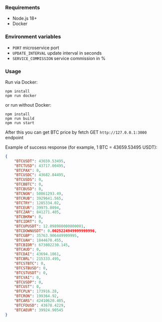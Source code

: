 ### Requirements

- Node.js 18+
- Docker

### Environment variables

- `PORT` microservice port
- `UPDATE_INTERVAL` update interval in seconds
- `SERVICE_COMMISSION` service commission in %

### Usage

Run via Docker:

```shell
npm install
npm run docker
```

or run without Docker:

```shell
npm install
npm run build
npm run start
```

After this you can get BTC price by fetch GET `http://127.0.0.1:3000` endpoint

Example of success response (for example, 1 BTC = 43659.53495 USDT):
```json
{
    "BTCUSDT": 43659.53495,
    "BTCTUSD": 43717.00495,
    "BTCPAX": 0,
    "BTCUSDC": 43682.84495,
    "BTCUSDS": 0,
    "BTCBBTC": 0,
    "BTCBUSD": 0,
    "BTCNGN": 50861293.49,
    "BTCRUB": 3929641.565,
    "BTCTRY": 1285334.02,
    "BTCEUR": 39975.8094,
    "BTCZAR": 841271.405,
    "BTCBKRW": 0,
    "BTCIDRT": 0,
    "BTCUPUSDT": 12.098980000000001,
    "BTCDOWNUSDT": 0.0025224949999999996,
    "BTCGBP": 35763.906449999995,
    "BTCUAH": 1844670.455,
    "BTCBIDR": 673802230.145,
    "BTCAUD": 0,
    "BTCDAI": 43694.1861,
    "BTCBRL": 215333.495,
    "BTCSTBTC": 0,
    "BTCSTBUSD": 0,
    "BTCSTUSDT": 0,
    "BTCVAI": 0,
    "BTCUSDP": 0,
    "BTCUST": 0,
    "BTCPLN": 173916.28,
    "BTCRON": 199364.92,
    "BTCARS": 42410620.405,
    "BTCFDUSD": 43678.4229,
    "BTCAEUR": 39924.90545
}
```
